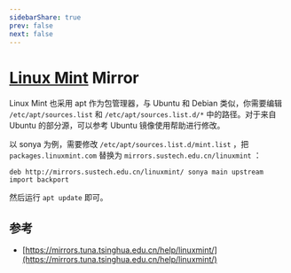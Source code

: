 ```yaml
---
sidebarShare: true
prev: false
next: false
---
```


# [Linux Mint](/linuxmint/) Mirror

Linux Mint 也采用 apt 作为包管理器，与 Ubuntu 和 Debian 类似，你需要编辑 `/etc/apt/sources.list` 和 `/etc/apt/sources.list.d/*` 中的路径。对于来自 Ubuntu 的部分源，可以参考 Ubuntu 镜像使用帮助进行修改。

以 sonya 为例，需要修改 `/etc/apt/sources.list.d/mint.list` ，把 `packages.linuxmint.com` 替换为 `mirrors.sustech.edu.cn/linuxmint` ：

```text
deb http://mirrors.sustech.edu.cn/linuxmint/ sonya main upstream import backport
```

然后运行 `apt update` 即可。

## 参考

- [https://mirrors.tuna.tsinghua.edu.cn/help/linuxmint/](https://mirrors.tuna.tsinghua.edu.cn/help/linuxmint/)

